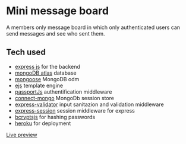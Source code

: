 # Mini message board

A members only message board in which only authenticated users can send messages and see who sent them.

## Tech used

- [express js](https://expressjs.com/) for the backend
- [mongoDB atlas](https://mongodb.com/) database
- [mongoose](https://mongoosejs.com/) MongoDB odm
- [ejs](https://www.npmjs.com/package/ejs) template engine
- [passportJs](http://www.passportjs.org/) authentification middleware
- [connect-mongo](https://www.npmjs.com/package/connect-mongo) MongoDb session store
- [express-validator](https://express-validator.github.io/docs/) input sanitazion and validation middleware
- [express-session](https://www.npmjs.com/package/express-session) session middleware for express
- [bcryptsjs](https://www.npmjs.com/package/bcryptjs) for hashing passwords
- [heroku](https://www.heroku.com/) for deployment

[ Live preview ](https://boiling-atoll-30599.herokuapp.com/)
